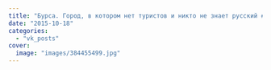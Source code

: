 ```yaml
---
title: "Бурса. Город, в котором нет туристов и никто не знает русский #turkey"
date: "2015-10-18"
categories: 
  - "vk_posts"
cover:
  image: "images/384455499.jpg"
---
```



